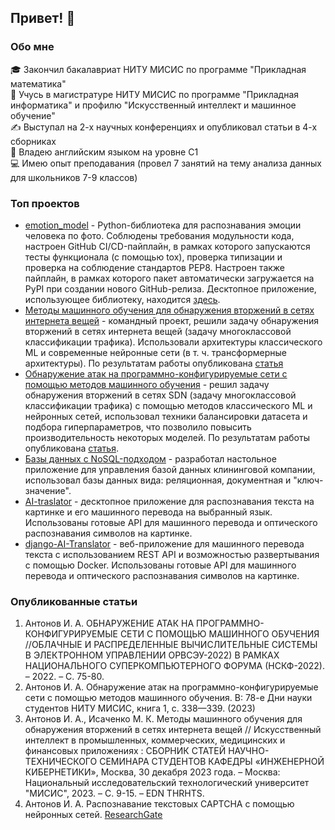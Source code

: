 ## Привет! 👋

### Обо мне
🎓 Закончил бакалавриат НИТУ МИСИС по программе "Прикладная математика"       
🚀 Учусь в магистратуре НИТУ МИСИС по программе "Прикладная информатика" и профилю "Искусственный интеллект и машинное обучение"   
✍️ Выступал на 2-х научных конференциях и опубликовал статьи в 4-х сборниках   
💭 Владею английским языком на уровне С1   
💻 Имею опыт преподавания (провел 7 занятий на тему анализа данных для школьников 7-9 классов)

<!--- ### Навыки

![Python](https://img.shields.io/badge/Python-%233776AB?style=flat&logo=python&logoColor=white)
![SQL](https://img.shields.io/badge/SQL-%233776AB?style=flat&logo=sql&logoColor=white)
![SQLite](https://img.shields.io/badge/SQL-%233776AB?style=flat&logo=sql&logoColor=white)
![Git](https://img.shields.io/badge/Git-%23F05032?style=flat&logo=git&logoColor=white)
![GitLab](https://img.shields.io/badge/GitLab-%23FCA121?style=flat&logo=gitlab&logoColor=white)
![Machine Learning](https://img.shields.io/badge/Machine%20Learning-%23F37626?style=flat&logo=machine-learning&logoColor=white)
![Postman](https://img.shields.io/badge/Postman-%23FF6C37?style=flat&logo=postman&logoColor=white)
![Discord](https://img.shields.io/badge/Discord-%237289DA?style=flat&logo=discord&logoColor=white) -->

### Топ проектов
- [emotion_model](https://github.com/Ilyaant/emotion-clf-package) - Python-библиотека для распознавания эмоции человека по фото. Соблюдены требования модульности кода, настроен GitHub CI/CD-пайплайн, в рамках которого запускаются тесты функционала (с помощью tox), проверка типизации и проверка на соблюдение стандартов PEP8. Настроен также пайплайн, в рамках которого пакет автоматически загружается на PyPI при создании нового GitHub-релиза. Десктопное приложение, использующее библиотеку, находится [здесь](https://github.com/Ilyaant/emotion-clf-app).
- [Методы машинного обучения для обнаружения вторжений в сетях интернета вещей](https://github.com/Ilyaant/ML-IoT-Intrusion-project) - командный проект, решили задачу обнаружения вторжений в сетях интернета вещей (задачу многоклассовой классификации трафика). Использовали архитектуры классического ML и современные нейронные сети (в т. ч. трансформерные архитектуры). По результатам работы опубликована [статья](https://www.researchgate.net/publication/376376776_Metody_masinnogo_obucenia_dla_obnaruzenia_vtorzenij_v_setah_interneta_vesej?_tatpl%5Bac%5D%5B0%5D%5Bactor%5D=AC%3A43394707&_tatpl%5Bac%5D%5B0%5D%5Bid%5D=1710642011092066304&_tatpl%5Bac%5D%5B0%5D%5Bobject%5D=PB%3A376376776&_tatpl%5Bac%5D%5B0%5D%5Bts%5D=1702290037&_tatpl%5Bac%5D%5B0%5D%5Bverb%5D=follow&_tatpl%5Bs%5D=35956f515bc0d415410d755ce7f85d5de76e4c7e&_tp=eyJjb250ZXh0Ijp7ImZpcnN0UGFnZSI6ImhvbWUiLCJwYWdlIjoiaG9tZSIsInBvc2l0aW9uIjoiZ2xvYmFsSGVhZGVyIn19)
- [Обнаружение атак на программно-конфигурируемые сети с помощью методов машинного обучения](https://github.com/Ilyaant/ML-IDS-project) - решил задачу обнаружения вторжений в сетях SDN (задачу многоклассовой классификации трафика) с помощью методов классического ML и нейронных сетей, использовал техники балансировки датасета и подбора гиперпараметров, что позволило повысить производительность некоторых моделей. По результатам работы опубликована [статья](https://www.elibrary.ru/item.asp?id=50747402).
- [Базы данных с NoSQL-подходом](https://github.com/Ilyaant/SpecialDB) - разработал настольное приложение для управления базой данных клининговой компании, использовал базы данных вида: реляционная, документная и "ключ-значение".
- [AI-traslator](https://github.com/Ilyaant/AI-translator) - десктопное приложение для распознавания текста на картинке и его машинного перевода на выбранный язык. Использованы готовые API для машинного перевода и оптического распознавания символов на картинке.
- [django-AI-Translator](https://github.com/Ilyaant/django-AI-Translator) - веб-приложение для машинного перевода текста с использованием REST API и возможностью развертывания с помощью Docker. Использованы готовые API для машинного перевода и оптического распознавания символов на картинке.

### Опубликованные статьи
1. Антонов И. А. ОБНАРУЖЕНИЕ АТАК НА ПРОГРАММНО-КОНФИГУРИРУЕМЫЕ СЕТИ С ПОМОЩЬЮ МАШИННОГО ОБУЧЕНИЯ //ОБЛАЧНЫЕ И РАСПРЕДЕЛЕННЫЕ ВЫЧИСЛИТЕЛЬНЫЕ СИСТЕМЫ В ЭЛЕКТРОННОМ УПРАВЛЕНИИ ОРВСЭУ-2022) В РАМКАХ НАЦИОНАЛЬНОГО СУПЕРКОМПЬЮТЕРНОГО ФОРУМА (НСКФ-2022). – 2022. – С. 75-80.
2. Антонов И. А. Обнаружение атак на программно-конфигурируемые сети с помощью методов машинного обучения. В: 78-е Дни науки студентов НИТУ МИСИС, книга 1, с. 338—339. (2023)
3. Антонов И. А., Исаченко М. К. Методы машинного обучения для обнаружения вторжений в сетях интернета вещей // Искусственный интеллект в промышленных, коммерческих, медицинских и финансовых приложениях : СБОРНИК СТАТЕЙ НАУЧНО-ТЕХНИЧЕСКОГО СЕМИНАРА СТУДЕНТОВ КАФЕДРЫ «ИНЖЕНЕРНОЙ КИБЕРНЕТИКИ», Москва, 30 декабря 2023 года. – Москва: Национальный исследовательский технологический университет "МИСИС", 2023. – С. 9-15. – EDN THRHTS.
4. Антонов И. А. Распознавание текстовых CAPTCHA с помощью нейронных сетей. [ResearchGate](https://www.researchgate.net/publication/380316946_Raspoznavanie_tekstovyh_CAPTCHA_s_pomosu_nejronnyh_setej?_sg%5B0%5D=ze2KjTFi2ydq3Jbx_bgu7uKwd40Jq4a9g1BFexYf7wOyn3am1M6qVPDaJ8b9Ekyc_sbDrEb2FRB4blV3SBou9ZuFhb3RQLNB_CW0SFKg.NCG1G9JTYxQUmYWPXMRFt1Jm7xUFbi6uWIOM726axOB5AA-cNVu42LoxgrZh9PTEIcVckKqr8f2NHKVhMQhrBw&_tp=eyJjb250ZXh0Ijp7ImZpcnN0UGFnZSI6ImhvbWUiLCJwYWdlIjoicHJvZmlsZSIsInByZXZpb3VzUGFnZSI6InByb2ZpbGUiLCJwb3NpdGlvbiI6InBhZ2VDb250ZW50In19)
